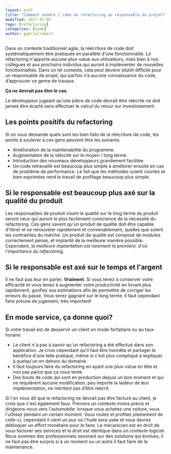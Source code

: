```yaml
---
layout: post
title: "Comment vendre l'idée du refactoring au responsable du projet?"
modified: 2017-07-05
tags: [refactoring]
categories: [code]
author: gabrielrobert
---
```




Dans un contexte traditionnel agile, la réécriture de code doit systématiquement être pratiquée en parallèle d'une fonctionnalité. Le refactoring n'apporte aucune plus-value aux utilisateurs, mais bien à nos collègues et aux prochains individus qui auront à implémenter de nouvelles fonctionnalités. Dans un tel contexte, cela peut devenir plutôt difficile pour un responsable de projet, qui parfois n’a aucune connaissance du code, d’approuver ce genre de travaux.

__Ça ne devrait pas être le cas.__

Le développeur jugeant qu'une pièce de code devrait être réécrite ne doit jamais être écarté sans effectuer le calcul du retour sur investissement.


## Les points positifs du refactoring

Si on vous demande quels sont les bien faits de la réécriture de code, les points à soulever à ces gens peuvent être les suivants:

- Amélioration de la maintenabilité du programme.
- Augmentation de la vélocité sur le moyen / long terme.
- Introduction des nouveaux développeurs grandement facilitée
- Un code retravaillé est beaucoup plus simple à améliorer ensuite en cas de problème de performance. Le fait que les méthodes soient courtes et bien exprimées rend le travail de profilage beaucoup plus simple.


## Si le responsable est beaucoup plus axé sur la qualité du produit

Les responsables de produit visant la qualité sur le long terme du produit seront ceux qui auront le plus facilement conscience de la nécessité du refactoring. Ces gens savent qu'un produit de qualité doit être capable d'itérer et se renouveler rapidement et convenablement, quelles que soient les contraintes du marché. Un produit de qualité est composé de modules correctement pensé, et implanté de la meilleure manière possible. *Cependant, la meilleure implantation est rarement la première, d'où l'importance du refactoring.* 


## Si le responsable est axé sur le temps et l'argent

Il ne faut pas leur en parler. __Vraiment__. Si vous tenez à conserver votre efficacité et vous tenez à augmenter votre productivité en livrant plus rapidement, gonflez vos estimations afin de permettre de corriger les erreurs du passé. Vous serez gagnant sur le long terme. Il faut cependant faire preuve de jugement, très important!


## En mode service, ça donne quoi?

Si votre travail est de desservir un client en mode forfaitaire ou au taux horaire:

- Le client n'a pas à savoir qu'un refactoring a été effectué dans son application. Je crois cependant qu'il faut être honnête et partager le bénéfice d'une telle pratique, même si c'est plus compliqué à expliquer à quelqu'un en dehors du domaine.
- Il faut toujours faire du refactoring en ayant une plus-value en tête et non pas parce que ça nous tente.
- Des bouts de code qui sont en production depuis un bon moment et qui ne requièrent aucune modification, peu importe la laideur de leur implémentation, ne méritent pas d’être réécrit.


Si l'on vous dit que le refactoring ne devrait pas être facturé au client, je crois que c'est également faux. Prenons un contexte moins précis et dirigeons-nous vers l'automobile: lorsque vous achetez une voiture, vous l'utilisez pendant un certain moment. Vous roulez et profitez pleinement de celle-ci, cependant il vient un jour où l'huile sera usée et vous devrez débloquer un effort monétaire pour le faire. Le mécanicien est en droit de vous facturer ses services et le droit est identique dans un contexte logiciel. Nous sommes des professionnels oeuvrant sur des solutions qui évolues, il ne faut pas être surpris si à un moment ou un autre il faut faire de la maintenance.

